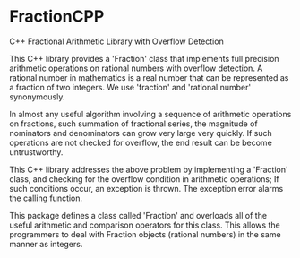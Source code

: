 # FractionCPP
C++ Fractional Arithmetic Library with Overflow Detection

This C++ library provides a 'Fraction' class that implements full precision arithmetic
operations on rational numbers with overflow detection. A rational number in mathematics is a
real number that can be represented as a fraction of two integers. We use 'fraction' and 'rational
number' synonymously.

In almost any useful algorithm involving a sequence of arithmetic operations on fractions, such 
summation of fractional series, the magnitude of nominators and denominators can grow very large 
very quickly. If such operations are not checked for overflow, the end result can be become
untrustworthy.

This C++ library addresses the above problem by implementing a 'Fraction' class, and checking for the 
overflow condition in arithmetic operations; If such conditions occur, an exception is thrown. The 
exception error alarms the calling function.

This package defines a class called 'Fraction' and overloads all of the useful arithmetic and 
comparison operators for this class. This allows the programmers to deal with Fraction objects 
(rational numbers) in the same manner as integers.
